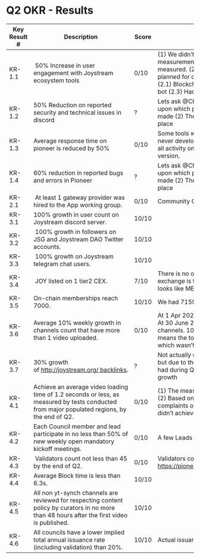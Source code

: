 # Q2 OKR - Results

| Key Result # | Description | Score | Comment |
| --- | --- | --- | --- |
| KR-1.1 |  50% Increase in user engagement with Joystream ecosystem tools | 0/10 | (1) We didn’t implement tools to automate the measurement and it's not clear what should be measured. (2) Some ecosystem tools were planned for development but never developed: (2.1) Blockchain Explorer (2.2) Validator payout bot (2.3) Hackathon   |
| KR-1.2  | 50% Reduction on reported security and technical issues in discord | ? | Lets ask @Chaos. Comment: (1) It’s not clear upon which period the comparison should be made (2) The actual measurement didn’t take place |
| KR-1.3  | Average response time on pioneer is reduced by 50% | 0/10 | Some tools were planned for development but never developed (1) Email notifications to track all activity on Pioneer. (2) Pioneer mobile version.  |
| KR-1.4  | 60% reduction in reported bugs and errors in Pioneer | ? | Lets ask @Chaos. Comment: (1) It’s not clear upon which period the comparison should be made (2) The actual measurement didn’t take place |
| KR-2.1 |  At least 1 gateway provider was hired to the App working group. | 0/10 | Community GW provider wasn’t hired |
| KR-3.1  | 100% growth in user count on Joystream discord server. | 10/10 |  |
| KR-3.2 |  100% growth in followers on JSG and Joystream DAO Twitter accounts. | 10/10 |  |
| KR-3.3 |  100% growth on Joystream telegram chat users. | 10/10 |  |
| KR-3.4 |  JOY listed on 1 tier2 CEX. | 7/10 | There is no official rule telling us which exchange is tier 2 and which one is tier 3. It looks like MEXC deserve to be 2.5 tier exchange. |
| KR-3.5 | On-chain memberships reach 7000. | 10/10 | We had 7159 memberships by 30 June 2023  |
| KR-3.6  | Average 10% weekly growth in channels count that have more than 1 video uploaded. | 0/10 | At 1 Apr 2023 we had 403 non empty channels. At 30 June 2023 we had 905 non empty channels. 10% weekly growth for 1 quarter means the total growth by 3 times (=1.1^12), which wasn’t actually achieved |
| KR-3.7  | 30% growth of http://joystream.org/ backlinks. | ? | Not actually sure how to collect this information but due to the massive marketing campaign we had during Q3 it’s much likely we achieved 30% growth   |
| KR-4.1  | Achieve an average video loading time of 1.2 seconds or less, as measured by tests conducted from major populated regions, by the end of Q2. | 0/10 | (1) The measurement tools were not introduced. (2) Based on my personal experience, and complaints of other community members, we didn’t achieve 1.2s target |
| KR-4.2  | Each Council member and lead participate in no less than 50% of new weekly open mandatory kickoff meetings. | 0/10 | A few Leads and CMs were inactive during Q2 |
| KR-4.3 |  Validators count not less than 45 by the end of Q2. | 0/10 | Validators count was set to 40 https://pioneerapp.xyz/#/proposals/preview/252  |
| KR-4.4 | Average Block time is less than 6.3s. | 10/10 |  |
| KR-4.5  | All non yt-synch channels are reviewed for respecting content policy by curators in no more than 48 hours after the first video is published. | 10/10 |  |
| KR-4.6  | All councils have a lower implied total annual issuance rate (including validation) than 20%. | 10/10 | Actual issuance is less than 5% |
